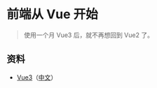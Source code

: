 # 前端从 Vue 开始

> 使用一个月 Vue3 后，就不再想回到 Vue2 了。



## 资料

+ [Vue3](https://v3.vuejs.org/)（[中文](https://v3.cn.vuejs.org/)）
